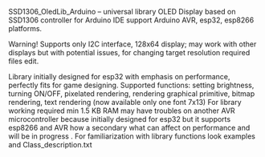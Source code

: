 
SSD1306_OledLib_Arduino – universal library OLED Display based on SSD1306 controller for Arduino IDE support Arduino AVR, esp32, esp8266 platforms.

Warning! Supports only I2C interface, 128x64 display; may work with other displays but with potential issues, for changing target resolution  required files edit.

Library initially designed for esp32 with emphasis on performance, perfectly fits for game designing.  Supported functions: setting brightness, turning ON/OFF, pixelated rendering, rendering graphical primitive, bitmap rendering, text rendering (now available only one font 7x13) 
For library working required min 1.5 KB RAM may have troubles on another 
AVR microcontroller because initially designed for esp32 but it supports esp8266 and AVR how a secondary what can affect on performance and will be in progress . For familiarization with library functions look examples and Class_description.txt

